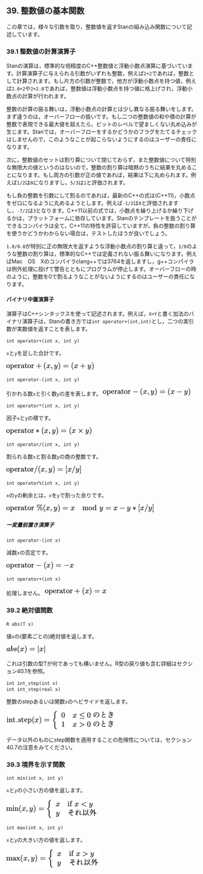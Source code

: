 ## 39. 整数値の基本関数

この章では，様々な引数を取り，整数値を返すStanの組み込み関数について記述しています。

### 39.1 整数値の計算演算子

Stanの演算は，標準的な倍精度のC++整数値と浮動小数点演算に基づいています。計算演算子に与えられる引数がいずれも整数，例えば`2+2`であれば，整数として計算されます。もし片方の引数が整数で，他方が浮動小数点を持つ値，例えば`2.0+2`や`2+2.0`であれば，整数値は浮動小数点を持つ値に格上げされ，浮動小数点の計算が行われます。

整数の計算の振る舞いは，浮動小数点の計算とは少し異なる振る舞いをします。まず違うのは，オーバーフローの扱いです。もし二つの整数値の和や積の計算が整数で表現できる最大値を超えたら，ビットのレベルで望ましくない丸め込みが生じます。Stanでは，オーバーフローをするかどうかのフラグをたてるチェックはしませんので，このようなことが起こらないようにするのはユーザーの責任になります。

次に，整数値のセットは割り算について閉じておらず，また整数値について特別な無限大の値というのはないので，整数の割り算は暗黙のうちに結果を丸めることになります。もし両方の引数が正の値であれば，結果は下に丸められます。例えば`1/2`は`0`になりますし，`5/3`は`1`と評価されます。

もし負の整数を引数にして割るのであれば，最新のC++の式は(C++11)，小数点をゼロになるように丸めるようとします。例えば`-1/2`は`0`と評価されますし，`-7/2`は`3`となります。C++11以前の式では，小数点を繰り上げるか繰り下げるかは，プラットフォームに依存しています。Stanのテンプレートを扱うことができるコンパイラは全て，C++11の特性を許容していますが，負の整数の割り算を使うかどうかわからない場合は，テストしたほうが良いでしょう。

`1.0/0.0`が特別に正の無限大を返すような浮動小数点の割り算と違って，`1/0`のような整数の割り算は，標準的なC++では定義されない振る舞いになります。例えばMac　OS　Xのコンパイラclang++では3764を返しますし，g++コンパイラは例外処理に投げて警告とともにプログラムが停止します。オーバーフローの時のように，整数を0で割るようなことがないようにするのはユーザーの責任になります。

#### バイナリ中置演算子

演算子はC++シンタックスを使って記述されます。例えば，`X+Y`と書く加法のバイナリ演算子は，Stanの書き方では`int operator+(int,int)`とし，二つの実引数が実数値を返すことを表します。

```
int operator+(int x, int y)
```

`x`と`y`を足した合計です。

![$$ operator+(x,y) = (x+y) $$](fig/fig1.png)

```
int operator-(int x, int y)
```

引かれる数`x`と引く数`y`の差を表します。
![$$ operator-(x,y) = (x-y) $$](fig/fig2.png)

```
int operator*(int x, int y)
```

因子`x`と`y`の積です。

![$$ operator*(x,y) = (x \times y) $$](fig/fig3.png)

```
int operator/(int x, int y)
```

割られる数`x`と割る数`y`の商の整数です。

![$$ operator/(x,y) = [x/y]$$](fig/fig4.png)

```
int operator%(int x, int y)
```

`x`の`y`の剰余とは，`x`を`y`で割った余りです。

![$$ operator%(x,y) = x mod y = x - y * [x/y] $$](fig/fig5.png)

##### 一変量前置き演算子

```
int operator-(int x)
```

減数`x`の否定です。

![$$ operator-(x)=-x $$](fig/fig6.png)

```
int operator+(int x)
```

処理しません。
![$$ operator+(x)=x$$](fig/fig7.png)


### 39.2 絶対値関数

```
R abs(T x)
```

値`x`の(要素ごとの)絶対値を返します。

![$$ abs(x) = |x| $$](fig/fig8.png)

これは引数の型Tが何であっても構いません。R型の戻り値も含む詳細はセクション40.1を参照。

```
int int_step(int x)
int int_step(real x)
```
整数のstepあるいは関数`x`のヘビサイドを返します。

<!-- $$
int\_step(x) = \left\{ \begin{array}{ll}
  0 & \text{$x \le 0$のとき} \\
  1 & \text{$x \gt 0$のとき}
  \end{array}
\right .
$$ -->

![int_step](fig/fig9.png)

データ以外のものにstep関数を適用することの危険性については，セクション40.7の注意をみてください。

### 39.3 境界を示す関数

```
int min(int x, int y)
```

`x`と`y`の小さい方の値を返します。

<!-- $$
min(x,y) = \left\{ \begin{array}{ll}
  x & \text{if $x<y$} \\
  y & \text{それ以外}
  \end{array}
\right .
$$ -->
![min](fig/fig10.png)


```
int max(int x, int y)
```

`x`と`y`の大きい方の値を返します。

<!-- $$
max(x,y) = \left\{ \begin{array}{ll}
  x & \text{if $x>y$} \\
  y & \text{それ以外}
  \end{array}
\right .
$$ -->
![max](fig/fig11.png)
